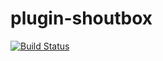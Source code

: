 plugin-shoutbox
===============
[![Build Status](https://travis-ci.org/EQdkpPlus/plugin-shoutbox.svg)](https://travis-ci.org/EQdkpPlus/plugin-shoutbox)
